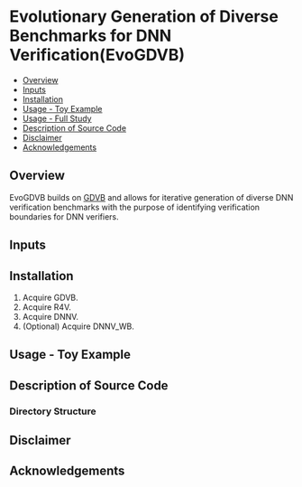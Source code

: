 # Evolutionary Generation of Diverse Benchmarks for DNN Verification(EvoGDVB)

  * [Overview](#overview)
  * [Inputs](#inputs)
  * [Installation](#installation)
  * [Usage - Toy Example](#usage---toy-example)
  * [Usage - Full Study](#usage---full-study)
  * [Description of Source Code](#description-of-source-code)
  * [Disclaimer](#disclaimer)
  * [Acknowledgements](#acknowledgements)

## Overview
EvoGDVB builds on [GDVB](https://link.springer.com/chapter/10.1007/978-3-030-53288-8_5) and allows for iterative generation of diverse DNN verification benchmarks with the purpose of identifying verification boundaries for DNN verifiers.


## Inputs

## Installation
1. Acquire GDVB.
2. Acquire R4V.
3. Acquire DNNV.
3. (Optional) Acquire DNNV_WB.

## Usage - Toy Example

## Description of Source Code

### Directory Structure

## Disclaimer


## Acknowledgements

